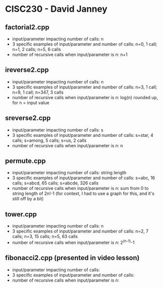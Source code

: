 # CISC230 - David Janney

## factorial2.cpp

- input/parameter impacting number of calls: n
- 3 specific examples of input/parameter and number of calls: n=0, 1 call; n=1, 2 calls; n=5, 6 calls
- number of recursive calls when input/parameter is *n*: n+1

## ireverse2.cpp

- input/parameter impacting number of calls: n
- 3 specific examples of input/parameter and number of calls: n=3, 1 call; n=9, 1 call; n=347, 3 calls
- number of recursive calls when input/parameter is *n*: log(n) rounded up, for n = input value

## sreverse2.cpp

- input/parameter impacting number of calls: s
- 3 specific examples of input/parameter and number of calls: s=star, 4 calls; s=among, 5 calls; s=us, 2 calls
- number of recursive calls when input/parameter is *n*: n

## permute.cpp

- input/parameter impacting number of calls: string length
- 3 specific examples of input/parameter and number of calls: s=abc, 16 calls; s=abcd, 65 calls; s=abcde, 326 calls
- number of recursive calls when input/parameter is *n*: sum from 0 to string length of 2n!-1 (for context, I had to use a graph for this, and it's still off by a bit)

## tower.cpp

- input/parameter impacting number of calls: n
- 3 specific examples of input/parameter and number of calls: n=2, 7 calls; n=3, 15 calls; n=5, 63 calls
- number of recursive calls when input/parameter is *n*: 2<sup>(n-1)</sup>-1

## fibonacci2.cpp (presented in video lesson)

- input/parameter impacting number of calls: 
- 3 specific examples of input/parameter and number of calls: 
- number of recursive calls when input/parameter is *n*: 
